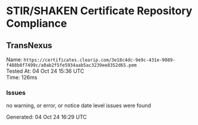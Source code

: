 # STIR/SHAKEN Certificate Repository Compliance

## TransNexus

Name: `https://certificates.clearip.com/3e18c4dc-9e9c-431e-9089-f488b8f7499c/a0ab2f5fe5934aab5ac3239ee8352d65.pem`\
Tested At: 04 Oct 24 15:36 UTC\
Time: 126ms

### Issues

no warning, or error, or notice date level issues were found

Generated: 04 Oct 24 16:29 UTC